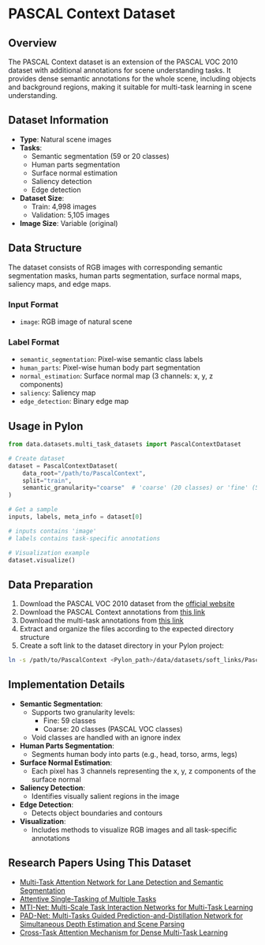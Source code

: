 # PASCAL Context Dataset

## Overview

The PASCAL Context dataset is an extension of the PASCAL VOC 2010 dataset with additional annotations for scene understanding tasks. It provides dense semantic annotations for the whole scene, including objects and background regions, making it suitable for multi-task learning in scene understanding.

## Dataset Information

- **Type**: Natural scene images
- **Tasks**:
  - Semantic segmentation (59 or 20 classes)
  - Human parts segmentation
  - Surface normal estimation
  - Saliency detection
  - Edge detection
- **Dataset Size**:
  - Train: 4,998 images
  - Validation: 5,105 images
- **Image Size**: Variable (original)

## Data Structure

The dataset consists of RGB images with corresponding semantic segmentation masks, human parts segmentation, surface normal maps, saliency maps, and edge maps.

### Input Format

- `image`: RGB image of natural scene

### Label Format

- `semantic_segmentation`: Pixel-wise semantic class labels
- `human_parts`: Pixel-wise human body part segmentation
- `normal_estimation`: Surface normal map (3 channels: x, y, z components)
- `saliency`: Saliency map
- `edge_detection`: Binary edge map

## Usage in Pylon

```python
from data.datasets.multi_task_datasets import PascalContextDataset

# Create dataset
dataset = PascalContextDataset(
    data_root="/path/to/PascalContext",
    split="train",
    semantic_granularity="coarse"  # 'coarse' (20 classes) or 'fine' (59 classes)
)

# Get a sample
inputs, labels, meta_info = dataset[0]

# inputs contains 'image'
# labels contains task-specific annotations

# Visualization example
dataset.visualize()
```

## Data Preparation

1. Download the PASCAL VOC 2010 dataset from the [official website](http://host.robots.ox.ac.uk/pascal/VOC/voc2010/)
2. Download the PASCAL Context annotations from [this link](https://cs.stanford.edu/~roozbeh/pascal-context/)
3. Download the multi-task annotations from [this link](https://data.vision.ee.ethz.ch/kmaninis/share/MTL/PASCAL_MT.tgz)
4. Extract and organize the files according to the expected directory structure
5. Create a soft link to the dataset directory in your Pylon project:

```bash
ln -s /path/to/PascalContext <Pylon_path>/data/datasets/soft_links/PascalContext
```

## Implementation Details

- **Semantic Segmentation**:
  - Supports two granularity levels:
    - Fine: 59 classes
    - Coarse: 20 classes (PASCAL VOC classes)
  - Void classes are handled with an ignore index
- **Human Parts Segmentation**:
  - Segments human body into parts (e.g., head, torso, arms, legs)
- **Surface Normal Estimation**:
  - Each pixel has 3 channels representing the x, y, z components of the surface normal
- **Saliency Detection**:
  - Identifies visually salient regions in the image
- **Edge Detection**:
  - Detects object boundaries and contours
- **Visualization**:
  - Includes methods to visualize RGB images and all task-specific annotations

## Research Papers Using This Dataset

- [Multi-Task Attention Network for Lane Detection and Semantic Segmentation](https://ieeexplore.ieee.org/document/9304789)
- [Attentive Single-Tasking of Multiple Tasks](https://arxiv.org/abs/1904.08918)
- [MTI-Net: Multi-Scale Task Interaction Networks for Multi-Task Learning](https://arxiv.org/abs/2001.06902)
- [PAD-Net: Multi-Tasks Guided Prediction-and-Distillation Network for Simultaneous Depth Estimation and Scene Parsing](https://arxiv.org/abs/1805.04409)
- [Cross-Task Attention Mechanism for Dense Multi-Task Learning](https://arxiv.org/abs/2006.01312)
